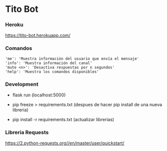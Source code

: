 # Tito Bot

### Heroku

https://tito-bot.herokuapp.com/

### Comandos

    'me': 'Muestra información del usuario que envía el mensaje'
    'info': 'Muestra información del canal'
    'mute <n>': 'Desactiva respuestas por n segundos'
    'help': 'Muestra los comandos disponibles'

### Development

- flask run  (localhost:5000)

- pip freeze > requirements.txt  (despues de hacer pip install de una nueva libreria)

- pip install -r requirements.txt  (actualizar librerias)

### Libreria Requests

https://2.python-requests.org//en/master/user/quickstart/
